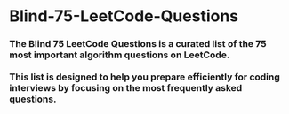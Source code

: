# Blind-75-LeetCode-Questions
<h3>The Blind 75 LeetCode Questions is a curated list of the 75 most important algorithm questions on LeetCode.<br> <br>This list is designed to help you prepare efficiently for coding interviews by focusing on the most frequently asked questions.

